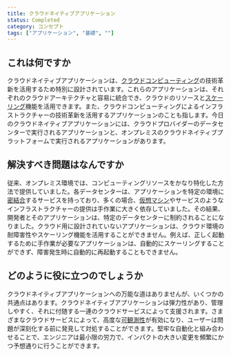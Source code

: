 ```yaml
---
title: クラウドネイティブアプリケーション
status: Completed
category: コンセプト
tags: ["アプリケーション", "基礎", ""]
---
```


## これは何ですか

クラウドネイティブアプリケーションは、[クラウドコンピューティング](/ja/cloud-computing/)の技術革新を活用するため特別に設計されています。これらのアプリケーションは、それぞれのクラウドアーキテクチャと容易に統合でき、クラウドのリソースと[スケーリング](/ja/scalability/)機能を活用できます。また、クラウドコンピューティングによるインフラストラクチャーの技術革新を活用するアプリケーションのことも指します。今日のクラウドネイティブアプリケーションには、クラウドプロバイダーのデータセンターで実行されるアプリケーションと、オンプレミスのクラウドネイティブプラットフォームで実行されるアプリケーションがあります。

## 解決すべき問題はなんですか

従来、オンプレミス環境では、コンピューティングリソースをかなり特化した方法で提供していました。各データセンターは、アプリケーションを特定の環境に[密結合](/ja/tightly-coupled-architectures/)するサービスを持っており、多くの場合、[仮想マシン](/ja/virtual-machine/)やサービスのようなインフラストラクチャーの提供は手作業に大きく依存していました。その結果、開発者とそのアプリケーションは、特定のデータセンターに制約されることになりました。クラウド用に設計されていないアプリケーションは、クラウド環境の耐障害性やスケーリング機能を活用することができません。例えば、正しく起動するために手作業が必要なアプリケーションは、自動的にスケーリングすることができず、障害発生時に自動的に再起動することもできません。

## どのように役に立つのでしょうか

クラウドネイティブアプリケーションへの万能な道はありませんが、いくつかの共通点はあります。クラウドネイティブアプリケーションは弾力性があり、管理しやすく、それに付随する一連のクラウドサービスによって支援されます。さまざまなクラウドサービスによって、高度な[可観測性](/ja/observability/)が有効になり、ユーザーは問題が深刻化する前に発見して対処することができます。堅牢な自動化と組み合わせることで、エンジニアは最小限の労力で、インパクトの大きい変更を頻繁にかつ予想通りに行うことができます。
